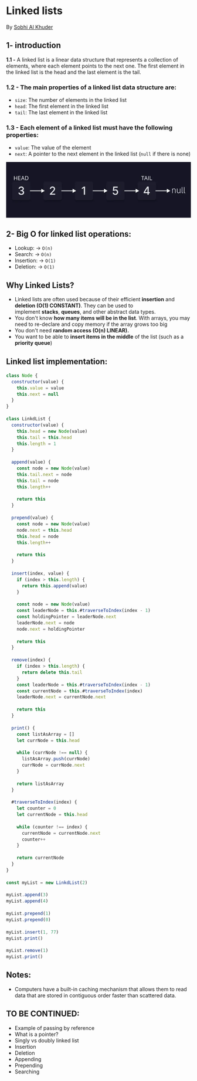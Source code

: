 # Linked lists

By [Sobhi Al Khuder](https://github.com/Sob7i?tab=repositories)

## 1- introduction

**1.1 -** A linked list is a linear data structure that represents a collection of elements, where each element points to the next one. The first element in the linked list is the head and the last element is the tail.

### **1.2** - **The main properties of a linked list data structure are:**

- `size`: The number of elements in the linked list
- `head`: The first element in the linked list
- `tail`: The last element in the linked list

### **1.3** - **Each element of a linked list must have the following properties:**

- `value`: The value of the element
- `next`: A pointer to the next element in the linked list (`null` if there is none)

![linked-list](./linked-list.png)

## 2- Big O for **linked list** operations:

- Lookup: → `O(n)`
- Search:  → `O(n)`
- Insertion:  → `O(1)`
- Deletion:  → `O(1)`

## Why Linked Lists?

- Linked lists are often used because of their efficient **insertion** and **deletion (O(1) CONSTANT)**. They can be used to implement **stacks**, **queues**, and other abstract data types.
- You don't know **how many items will be in the list**. With arrays, you may need to re-declare and copy memory if the array grows too big
- You don't need **random access (O(n) LINEAR).**
- You want to be able to **insert items in the middle** of the list (such as a **priority queue**)

## Linked list implementation:

```jsx
class Node {
  constructor(value) {
    this.value = value
    this.next = null
  }
}

class LinkdList {
  constructor(value) {
    this.head = new Node(value)
    this.tail = this.head
    this.length = 1
  }

  append(value) {
    const node = new Node(value)
    this.tail.next = node
    this.tail = node
    this.length++

    return this
  }

  prepend(value) {
    const node = new Node(value)
    node.next = this.head
    this.head = node
    this.length++

    return this
  }

  insert(index, value) {
    if (index > this.length) {
      return this.append(value)
    }

    const node = new Node(value)
    const leaderNode = this.#traverseToIndex(index - 1)
    const holdingPointer = leaderNode.next
    leaderNode.next = node
    node.next = holdingPointer

    return this
  }

  remove(index) {
    if (index > this.length) {
      return delete this.tail
    }
    const leaderNode = this.#traverseToIndex(index - 1)
    const currentNode = this.#traverseToIndex(index)
    leaderNode.next = currentNode.next

    return this
  }

  print() {
    const listAsArray = []
    let currNode = this.head

    while (currNode !== null) {
      listAsArray.push(currNode)
      currNode = currNode.next
    }

    return listAsArray
  }
  
  #traverseToIndex(index) {
    let counter = 0
    let currentNode = this.head

    while (counter !== index) {
      currentNode = currentNode.next
      counter++
    }

    return currentNode
  }
}

const myList = new LinkdList(2)

myList.append(3)
myList.append(4)

myList.prepend(1)
myList.prepend(0)

myList.insert(1, 77)
myList.print()

myList.remove(1)
myList.print()
```

## Notes:

- Computers have a built-in caching mechanism that allows them to read data that are stored in contiguous order faster than scattered data.

## TO BE CONTINUED:
- Example of passing by reference
- What is a pointer?
- Singly vs doubly linked list
- Insertion
- Deletion
- Appending
- Prepending
- Searching
